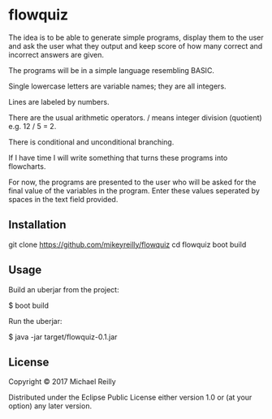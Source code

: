 # flowquiz

The idea is to be able to generate simple programs, display them to the user and ask the user what they output and keep score of how many correct and incorrect answers are given.

The programs will be in a simple language resembling BASIC.

Single lowercase letters are variable names; they are all integers.

Lines are labeled by numbers.

There are the usual arithmetic operators.
/ means integer division (quotient) e.g. 12 / 5 = 2.

There is conditional and unconditional branching.

If I have time I will write something that turns these programs into flowcharts.

For now, the programs are presented to the user who will be asked for
the final value of the variables in the program. Enter these values
seperated by spaces in the text field provided.

## Installation

git clone https://github.com/mikeyreilly/flowquiz
cd flowquiz
boot build

## Usage

Build an uberjar from the project:

$ boot build

Run the uberjar:

$ java -jar target/flowquiz-0.1.jar


## License

Copyright © 2017 Michael Reilly

Distributed under the Eclipse Public License either version 1.0 or (at
your option) any later version.
